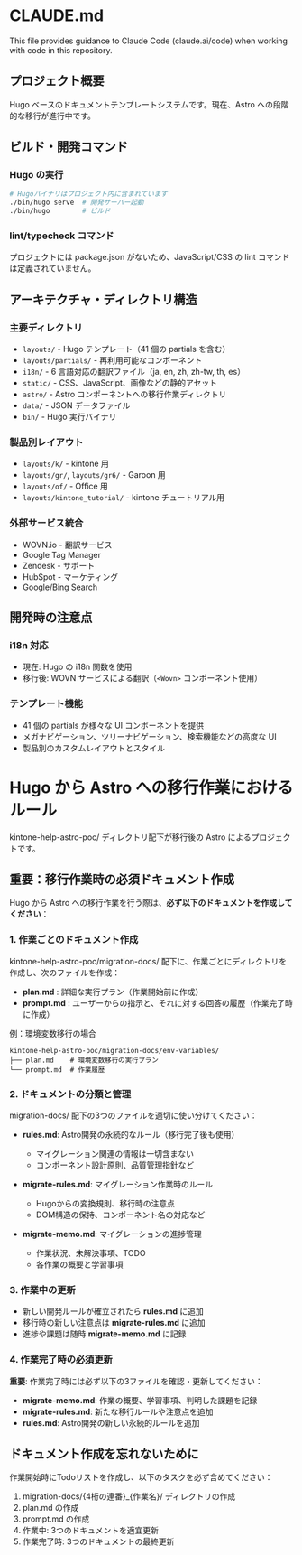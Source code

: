 # CLAUDE.md

This file provides guidance to Claude Code (claude.ai/code) when working with code in this repository.

## プロジェクト概要

Hugo ベースのドキュメントテンプレートシステムです。現在、Astro への段階的な移行が進行中です。

## ビルド・開発コマンド

### Hugo の実行

```bash
# Hugoバイナリはプロジェクト内に含まれています
./bin/hugo serve  # 開発サーバー起動
./bin/hugo        # ビルド
```

### lint/typecheck コマンド

プロジェクトには package.json がないため、JavaScript/CSS の lint コマンドは定義されていません。

## アーキテクチャ・ディレクトリ構造

### 主要ディレクトリ

- `layouts/` - Hugo テンプレート（41 個の partials を含む）
- `layouts/partials/` - 再利用可能なコンポーネント
- `i18n/` - 6 言語対応の翻訳ファイル（ja, en, zh, zh-tw, th, es）
- `static/` - CSS、JavaScript、画像などの静的アセット
- `astro/` - Astro コンポーネントへの移行作業ディレクトリ
- `data/` - JSON データファイル
- `bin/` - Hugo 実行バイナリ

### 製品別レイアウト

- `layouts/k/` - kintone 用
- `layouts/gr/`, `layouts/gr6/` - Garoon 用
- `layouts/of/` - Office 用
- `layouts/kintone_tutorial/` - kintone チュートリアル用

### 外部サービス統合

- WOVN.io - 翻訳サービス
- Google Tag Manager
- Zendesk - サポート
- HubSpot - マーケティング
- Google/Bing Search

## 開発時の注意点

### i18n 対応

- 現在: Hugo の i18n 関数を使用
- 移行後: WOVN サービスによる翻訳（`<Wovn>` コンポーネント使用）

### テンプレート機能

- 41 個の partials が様々な UI コンポーネントを提供
- メガナビゲーション、ツリーナビゲーション、検索機能などの高度な UI
- 製品別のカスタムレイアウトとスタイル

# Hugo から Astro への移行作業におけるルール

kintone-help-astro-poc/ ディレクトリ配下が移行後の Astro によるプロジェクトです。

## 重要：移行作業時の必須ドキュメント作成

Hugo から Astro への移行作業を行う際は、**必ず以下のドキュメントを作成してください**：

### 1. 作業ごとのドキュメント作成
kintone-help-astro-poc/migration-docs/ 配下に、作業ごとにディレクトリを作成し、次のファイルを作成：

- **plan.md** : 詳細な実行プラン（作業開始前に作成）
- **prompt.md** : ユーザーからの指示と、それに対する回答の履歴（作業完了時に作成）

例：環境変数移行の場合
```
kintone-help-astro-poc/migration-docs/env-variables/
├── plan.md    # 環境変数移行の実行プラン
└── prompt.md  # 作業履歴
```

### 2. ドキュメントの分類と管理
migration-docs/ 配下の3つのファイルを適切に使い分けてください：

- **rules.md**: Astro開発の永続的なルール（移行完了後も使用）
  - マイグレーション関連の情報は一切含まない
  - コンポーネント設計原則、品質管理指針など
  
- **migrate-rules.md**: マイグレーション作業時のルール
  - Hugoからの変換規則、移行時の注意点
  - DOM構造の保持、コンポーネント名の対応など
  
- **migrate-memo.md**: マイグレーションの進捗管理
  - 作業状況、未解決事項、TODO
  - 各作業の概要と学習事項

### 3. 作業中の更新
- 新しい開発ルールが確立されたら **rules.md** に追加
- 移行時の新しい注意点は **migrate-rules.md** に追加  
- 進捗や課題は随時 **migrate-memo.md** に記録

### 4. 作業完了時の必須更新
**重要**: 作業完了時には必ず以下の3ファイルを確認・更新してください：
- **migrate-memo.md**: 作業の概要、学習事項、判明した課題を記録
- **migrate-rules.md**: 新たな移行ルールや注意点を追加
- **rules.md**: Astro開発の新しい永続的ルールを追加

## ドキュメント作成を忘れないために

作業開始時にTodoリストを作成し、以下のタスクを必ず含めてください：
1. migration-docs/{4桁の連番}_{作業名}/ ディレクトリの作成
2. plan.md の作成
3. prompt.md の作成
4. 作業中: 3つのドキュメントを適宜更新
5. 作業完了時: 3つのドキュメントの最終更新

